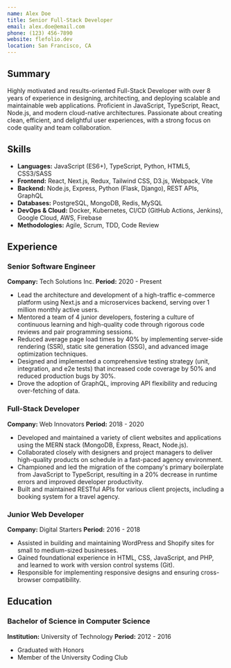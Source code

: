 ```yaml
---
name: Alex Doe
title: Senior Full-Stack Developer
email: alex.doe@email.com
phone: (123) 456-7890
website: flefolio.dev
location: San Francisco, CA
---
```


## Summary

Highly motivated and results-oriented Full-Stack Developer with over 8 years of experience in designing, architecting, and deploying scalable and maintainable web applications. Proficient in JavaScript, TypeScript, React, Node.js, and modern cloud-native architectures. Passionate about creating clean, efficient, and delightful user experiences, with a strong focus on code quality and team collaboration.

## Skills

- **Languages:** JavaScript (ES6+), TypeScript, Python, HTML5, CSS3/SASS
- **Frontend:** React, Next.js, Redux, Tailwind CSS, D3.js, Webpack, Vite
- **Backend:** Node.js, Express, Python (Flask, Django), REST APIs, GraphQL
- **Databases:** PostgreSQL, MongoDB, Redis, MySQL
- **DevOps & Cloud:** Docker, Kubernetes, CI/CD (GitHub Actions, Jenkins), Google Cloud, AWS, Firebase
- **Methodologies:** Agile, Scrum, TDD, Code Review

## Experience

### Senior Software Engineer
**Company:** Tech Solutions Inc.
**Period:** 2020 - Present
- Lead the architecture and development of a high-traffic e-commerce platform using Next.js and a microservices backend, serving over 1 million monthly active users.
- Mentored a team of 4 junior developers, fostering a culture of continuous learning and high-quality code through rigorous code reviews and pair programming sessions.
- Reduced average page load times by 40% by implementing server-side rendering (SSR), static site generation (SSG), and advanced image optimization techniques.
- Designed and implemented a comprehensive testing strategy (unit, integration, and e2e tests) that increased code coverage by 50% and reduced production bugs by 30%.
- Drove the adoption of GraphQL, improving API flexibility and reducing over-fetching of data.

### Full-Stack Developer
**Company:** Web Innovators
**Period:** 2018 - 2020
- Developed and maintained a variety of client websites and applications using the MERN stack (MongoDB, Express, React, Node.js).
- Collaborated closely with designers and project managers to deliver high-quality products on schedule in a fast-paced agency environment.
- Championed and led the migration of the company's primary boilerplate from JavaScript to TypeScript, resulting in a 20% decrease in runtime errors and improved developer productivity.
- Built and maintained RESTful APIs for various client projects, including a booking system for a travel agency.

### Junior Web Developer
**Company:** Digital Starters
**Period:** 2016 - 2018
- Assisted in building and maintaining WordPress and Shopify sites for small to medium-sized businesses.
- Gained foundational experience in HTML, CSS, JavaScript, and PHP, and learned to work with version control systems (Git).
- Responsible for implementing responsive designs and ensuring cross-browser compatibility.

## Education

### Bachelor of Science in Computer Science
**Institution:** University of Technology
**Period:** 2012 - 2016
- Graduated with Honors
- Member of the University Coding Club
